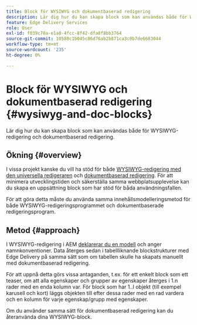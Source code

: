 ```yaml
---
title: Block för WYSIWYG och dokumentbaserad redigering
description: Lär dig hur du kan skapa block som kan användas både för WYSIWYG-redigering och dokumentbaserad redigering.
feature: Edge Delivery Services
role: User
exl-id: f039c70a-e1a0-4fcc-8f42-dfa0f8bb3764
source-git-commit: 10580c1b045c86d76ab2b871ca3c0b7de6683044
workflow-type: tm+mt
source-wordcount: '235'
ht-degree: 0%

---
```


# Block för WYSIWYG och dokumentbaserad redigering {#wysiwyg-and-doc-blocks}

Lär dig hur du kan skapa block som kan användas både för WYSIWYG-redigering och dokumentbaserad redigering.

## Ökning {#overview}

I vissa projekt kanske du vill ha stöd för både [WYSIWYG-redigering med den universella redigeraren](/help/edge/wysiwyg-authoring/authoring.md) och [dokumentbaserad redigering](/help/edge/docs/authoring.md). För att minimera utvecklingstiden och säkerställa samma webbplatsupplevelse kan du skapa en uppsättning block som har stöd för båda användningsfallen.

För att göra detta måste du använda samma innehållsmodelleringsmetod för både WYSIWYG-redigeringsprogrammet och dokumentbaserade redigeringsprogram.

## Metod {#approach}

I WYSIWYG-redigering i AEM [deklarerar du en modell](/help/edge/wysiwyg-authoring/content-modeling.md) och anger namnkonventioner. Data återges sedan i tabellliknande blockstrukturer med Edge Delivery på samma sätt som om tabellen skulle ha skapats manuellt med dokumentbaserad redigering.

För att uppnå detta görs vissa antaganden, t.ex. för ett enkelt block som ett teaser, om att alla egenskaper och grupper av egenskaper återges i 1.n rader med en enda kolumn var. För block som har 1..I objekt (till exempel karusell och kort) läggs objekten till efter dessa rader med en rad vardera och en kolumn för varje egenskap/grupp med egenskaper.

Om du använder samma sätt för dokumentbaserad redigering kan du återanvända dina WYSIWYG-block.
